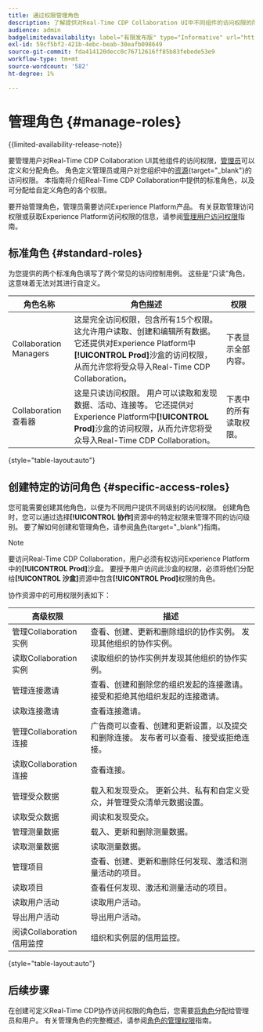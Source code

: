 ```yaml
---
title: 通过权限管理角色
description: 了解提供对Real-Time CDP Collaboration UI中不同组件的访问权限的所有可用角色资源。
audience: admin
badgelimitedavailability: label="有限发布版" type="Informative" url="https://helpx.adobe.com/legal/product-descriptions/real-time-customer-data-platform-collaboration.html newtab=true"
exl-id: 59cf5bf2-421b-4ebc-beab-30eafb098649
source-git-commit: fda414120decc0c76712616ff85b83febede53e9
workflow-type: tm+mt
source-wordcount: '582'
ht-degree: 1%

---
```


# 管理角色 {#manage-roles}

{{limited-availability-release-note}}

要管理用户对Real-Time CDP Collaboration UI其他组件的访问权限，[管理员](./manage-user-access.md#system-admin-gain-access)可以定义和分配角色。 角色定义管理员或用户对您组织中的[资源](https://experienceleague.adobe.com/en/docs/experience-platform/access-control/home#permissions){target="_blank"}的访问权限。 本指南将介绍Real-Time CDP Collaboration中提供的标准角色，以及可分配给自定义角色的各个权限。

要开始管理角色，管理员需要访问Experience Platform产品。 有关获取管理访问权限或获取Experience Platform访问权限的信息，请参阅[管理用户访问权限](./manage-user-access.md#manage-user-access-through-permissions)指南。

## 标准角色 {#standard-roles}

为您提供的两个标准角色填写了两个常见的访问控制用例。 这些是“只读”角色，这意味着无法对其进行自定义。

| 角色名称 | 角色描述 | 权限 |
| --- | --- | --- | 
| Collaboration Managers | 这是完全访问权限，包含所有15个权限。 这允许用户读取、创建和编辑所有数据。 它还提供对Experience Platform中&#x200B;**[!UICONTROL Prod]**&#x200B;沙盒的访问权限，从而允许您将受众导入Real-Time CDP Collaboration。 | 下表显示全部内容。 |
| Collaboration查看器 | 这是只读访问权限。 用户可以读取和发现数据、活动、连接等。 它还提供对Experience Platform中&#x200B;**[!UICONTROL Prod]**&#x200B;沙盒的访问权限，从而允许您将受众导入Real-Time CDP Collaboration。 | 下表中的所有读取权限。 |

{style="table-layout:auto"}

## 创建特定的访问角色 {#specific-access-roles}

您可能需要创建其他角色，以便为不同用户提供不同级别的访问权限。 创建角色时，您可以通过选择&#x200B;**[!UICONTROL 协作]**&#x200B;资源中的特定权限来管理不同的访问级别。 要了解如何创建和管理角色，请参阅[角色](https://experienceleague.adobe.com/en/docs/experience-platform/access-control/abac/permissions-ui/roles#create-new-role){target="_blank"}指南。

>[!NOTE]
> 要访问Real-Time CDP Collaboration，用户必须有权访问Experience Platform中的&#x200B;**[!UICONTROL Prod]**&#x200B;沙盒。 要授予用户访问此沙盒的权限，必须将他们分配给&#x200B;**[!UICONTROL 沙盒]**&#x200B;资源中包含&#x200B;**[!UICONTROL Prod]**&#x200B;权限的角色。

协作资源中的可用权限列表如下：

| 高级权限 | 描述 |
| --- | --- |
| 管理Collaboration实例 | 查看、创建、更新和删除组织的协作实例。 发现其他组织的协作实例。 |
| 读取Collaboration实例 | 读取组织的协作实例并发现其他组织的协作实例。 |
| 管理连接邀请 | 查看、创建和删除您的组织发起的连接邀请。 接受和拒绝其他组织发起的连接邀请。 |
| 读取连接邀请 | 查看连接邀请。 |
| 管理Collaboration连接 | 广告商可以查看、创建和更新设置，以及提交和删除连接。 发布者可以查看、接受或拒绝连接。 |
| 读取Collaboration连接 | 查看连接。 |
| 管理受众数据 | 载入和发现受众。 更新公共、私有和自定义受众，并管理受众清单元数据设置。 |
| 读取受众数据 | 阅读和发现受众。 |
| 管理测量数据 | 载入、更新和删除测量数据。 |
| 读取测量数据 | 读取测量数据。 |
| 管理项目 | 查看、创建、更新和删除任何发现、激活和测量活动的项目。 |
| 读取项目 | 查看任何发现、激活和测量活动的项目。 |
| 读取用户活动 | 读取用户活动。 |
| 导出用户活动 | 导出用户活动。 |
| 阅读Collaboration信用监控 | 组织和实例层的信用监控。 |

{style="table-layout:auto"}

## 后续步骤

在创建可定义Real-Time CDP协作访问权限的角色后，您需要[将角色](./manage-user-access.md#assign-a-role)分配给管理员和用户。 有关管理角色的完整概述，请参阅[角色的管理权限](https://experienceleague.adobe.com/en/docs/experience-platform/access-control/abac/permissions-ui/permissions)指南。

